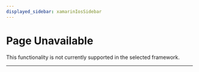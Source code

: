 ```yaml
---
displayed_sidebar: xamarinIosSidebar
---
```


# Page Unavailable

This functionality is not currently supported in the selected framework.

---